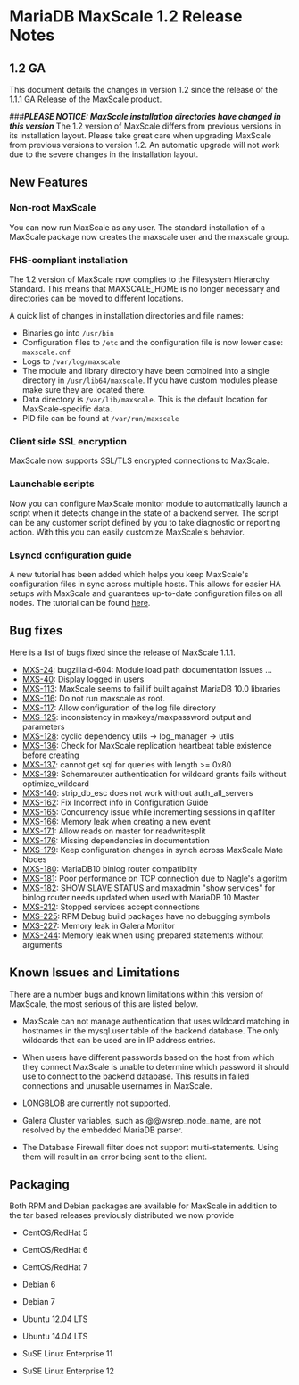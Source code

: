 # MariaDB MaxScale 1.2 Release Notes

## 1.2 GA

This document details the changes in version 1.2 since the release of the 1.1.1 GA Release of the MaxScale product.

###***PLEASE NOTICE: MaxScale installation directories have changed in this version***
The 1.2 version of MaxScale differs from previous versions in its installation layout. Please take great care when upgrading MaxScale from previous versions to version 1.2. An automatic upgrade will not work due to the severe changes in the installation layout.

## New Features

### Non-root MaxScale
You can now run MaxScale as any user. The standard installation of a MaxScale package now creates the maxscale user and the maxscale group.

### FHS-compliant installation
The 1.2 version of MaxScale now complies to the Filesystem Hierarchy Standard. This means that MAXSCALE_HOME is no longer necessary and directories can be moved to different locations.

A quick list of changes in installation directories and file names:

  * Binaries go into `/usr/bin`
  * Configuration files to `/etc` and the configuration file is now lower case: `maxscale.cnf`
  * Logs to `/var/log/maxscale`
  * The module and library directory have been combined into a single directory in `/usr/lib64/maxscale`. If you have custom modules please make sure they are located there.
  * Data directory is `/var/lib/maxscale`. This is the default location for MaxScale-specific data.
  * PID file can be found at `/var/run/maxscale`

### Client side SSL encryption
MaxScale now supports SSL/TLS encrypted connections to MaxScale.

### Launchable scripts
Now you can configure MaxScale monitor module to automatically launch a script when it detects change in the state of a backend server. The script can be any customer script defined by you to take diagnostic or reporting action. With this you can easily customize MaxScale's behavior.

### Lsyncd configuration guide
A new tutorial has been added which helps you keep MaxScale's configuration files in sync across multiple hosts. This allows for easier HA setups with MaxScale and guarantees up-to-date configuration files on all nodes. The tutorial can be found [here](../Reference/MaxScale-HA-with-lsyncd.md).

## Bug fixes

Here is a list of bugs fixed since the release of MaxScale 1.1.1.

 * [MXS-24](https://mariadb.atlassian.net/browse/MXS-24):  bugzillaId-604: Module load path documentation issues ...  
 * [MXS-40](https://mariadb.atlassian.net/browse/MXS-40):  Display logged in users  
 * [MXS-113](https://mariadb.atlassian.net/browse/MXS-113):  MaxScale seems to fail if built against MariaDB 10.0 libraries  
 * [MXS-116](https://mariadb.atlassian.net/browse/MXS-116):  Do not run maxscale as root.  
 * [MXS-117](https://mariadb.atlassian.net/browse/MXS-117):  Allow configuration of the log file directory  
 * [MXS-125](https://mariadb.atlassian.net/browse/MXS-125):  inconsistency in maxkeys/maxpassword output and parameters  
 * [MXS-128](https://mariadb.atlassian.net/browse/MXS-128):  cyclic dependency utils -> log_manager -> utils  
 * [MXS-136](https://mariadb.atlassian.net/browse/MXS-136):  Check for MaxScale replication heartbeat table existence before creating  
 * [MXS-137](https://mariadb.atlassian.net/browse/MXS-137):  cannot get sql for queries with length >= 0x80  
 * [MXS-139](https://mariadb.atlassian.net/browse/MXS-139):  Schemarouter authentication for wildcard grants fails without optimize_wildcard  
 * [MXS-140](https://mariadb.atlassian.net/browse/MXS-140):  strip_db_esc does not work without auth_all_servers  
 * [MXS-162](https://mariadb.atlassian.net/browse/MXS-162):  Fix Incorrect info in Configuration Guide 
 * [MXS-165](https://mariadb.atlassian.net/browse/MXS-165):  Concurrency issue while incrementing sessions in qlafilter  
 * [MXS-166](https://mariadb.atlassian.net/browse/MXS-166):  Memory leak when creating a new event  
 * [MXS-171](https://mariadb.atlassian.net/browse/MXS-171):  Allow reads on master for readwritesplit  
 * [MXS-176](https://mariadb.atlassian.net/browse/MXS-176):  Missing dependencies in documentation  
 * [MXS-179](https://mariadb.atlassian.net/browse/MXS-179):  Keep configuration  changes in synch across MaxScale Mate Nodes  
 * [MXS-180](https://mariadb.atlassian.net/browse/MXS-180):  MariaDB10 binlog router compatibilty 
 * [MXS-181](https://mariadb.atlassian.net/browse/MXS-181):  Poor performance on TCP connection due to Nagle's algoritm  
 * [MXS-182](https://mariadb.atlassian.net/browse/MXS-182):  SHOW SLAVE STATUS and maxadmin "show services" for binlog router needs updated when used with MariaDB 10 Master  
 * [MXS-212](https://mariadb.atlassian.net/browse/MXS-212):  Stopped services accept connections  
 * [MXS-225](https://mariadb.atlassian.net/browse/MXS-225):  RPM Debug build packages have no debugging symbols  
 * [MXS-227](https://mariadb.atlassian.net/browse/MXS-227):  Memory leak in Galera Monitor  
 * [MXS-244](https://mariadb.atlassian.net/browse/MXS-244):  Memory leak when using prepared statements without arguments 

## Known Issues and Limitations

There are a number bugs and known limitations within this version of MaxScale, the most serious of this are listed below.

* MaxScale can not manage authentication that uses wildcard matching in hostnames in the mysql.user table of the backend database. The only wildcards that can be used are in IP address entries.

* When users have different passwords based on the host from which they connect MaxScale is unable to determine which password it should use to connect to the backend database. This results in failed connections and unusable usernames in MaxScale.

* LONGBLOB are currently not supported.

* Galera Cluster variables, such as @@wsrep_node_name, are not resolved by the embedded MariaDB parser.

* The Database Firewall filter does not support multi-statements. Using them will result in an error being sent to the client.   

## Packaging

Both RPM and Debian packages are available for MaxScale in addition to the tar based releases previously distributed we now provide

* CentOS/RedHat 5

* CentOS/RedHat 6

* CentOS/RedHat 7

* Debian 6

* Debian 7

* Ubuntu 12.04 LTS

* Ubuntu 14.04 LTS

* SuSE Linux Enterprise 11

* SuSE Linux Enterprise 12
